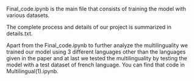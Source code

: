 
Final_code.ipynb is the main file that consists of training the model with various datasets.

The complete process and details of our project is summarized in details.txt.

Apart from the Final_code.ipynb to further analyze the multilinguality we trained our model using 3 different languages other 
than the languages given in the paper and at last we tested the multilinguality by testing the model with a test dataset of french language.
You can find that code in Multilingual(1).ipynb.
